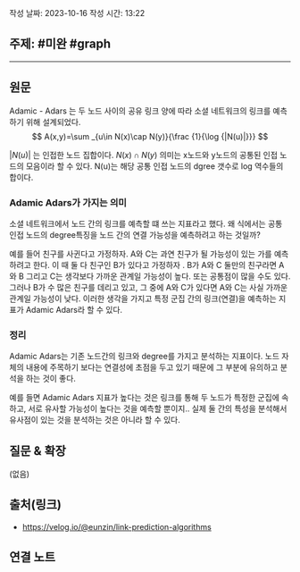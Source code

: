 작성 날짜: 2023-10-16
작성 시간: 13:22

## 주제: #미완 #graph

----
## 원문

Adamic - Adars 는 두 노드 사이의 공유 링크 양에 따라 소셜 네트워크의 링크를 예측하기 위해 설계되었다. 
$$ A(x,y)=\sum _{u\in N(x)\cap N(y)}{\frac {1}{\log {|N(u)|}}} $$



$|N(u)|$ 는 인접한 노드 집합이다. $N(x)\cap N(y)$ 의미는 x노드와 y노드의 공통된 인접 노드의 모음이라 할 수 있다. N(u)는 해당 공통 인접 노드의 dgree 갯수로 log 역수들의 합이다.

### Adamic Adars가 가지는 의미

소셜 네트워크에서 노드 간의 링크를 예측할 떄 쓰는 지표라고 했다. 왜 식에서는 공통 인접 노드의 degree특징을 노드 간의 연결 가능성을 예측하려고 하는 것일까?

예를 들어 친구를 사귄다고 가정하자.  A와 C는 과연 친구가 될 가능성이 있는 가를 예측하려고 한다. 이 때 둘 다 친구인 B가 있다고 가정하자 . B가 A와 C 둘만의 친구라면 A와 B 그리고 C는 생각보다 가까운 관계일 가능성이 높다. 또는 공통점이 많을 수도 있다. 그러나 B가 수 많은 친구를 데리고 있고, 그 중에 A와 C가 있다면 A와 C는 사실 가까운 관계일 가능성이 낮다. 이러한 생각을 가지고 특정 군집 간의 링크(연결)을 예측하는 지표가 Adamic Adars라 할 수 있다.

### 정리
Adamic Adars는 기존 노드간의 링크와 degree를 가지고 분석하는 지표이다. 노드 자체의 내용에 주목하기 보다는 연결성에 초점을 두고 있기 때문에 그 부분에 유의하고 분석을 하는 것이 좋다.

예를 들면 Adamic Adars 지표가 높다는 것은 링크를 통해 두 노드가 특정한 군집에 속하고, 서로 유사할 가능성이 높다는 것을 예측할 뿐이지.. 실제 둘 간의 특성을 분석해서 유사점이 있는 것을 분석하는 것은 아니라 할 수 있다.
## 질문 & 확장

(없음)

## 출처(링크)
- https://velog.io/@eunzin/link-prediction-algorithms

## 연결 노트










